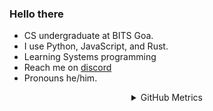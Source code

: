 ### Hello there 


- CS undergraduate at BITS Goa.
- I use Python, JavaScript, and Rust.
- Learning Systems programming
- Reach me on [discord](https://discord.com/users/488278979900342282)
- Pronouns he/him.

<details align="center">
<summary>GitHub Metrics</summary>
<img align="left" width="390" alt="🦑" src="/general.svg">
<img align="right" width="390" alt="🦑" src="/activity.svg">

<img align="left" width="390" alt="🦑" src="/achievements.svg">
<img align="right" width="390" alt="🦑" src="/languages.svg">
</details>
<!--
**Ceres445/Ceres445** is a ✨ _special_ ✨ repository because its `README.md` (this file) appears on your GitHub profile.

Here are some ideas to get you started:

- 🔭 I’m currently working on ...
- 🌱 I’m currently learning ...
- 👯 I’m looking to collaborate on ...
- 🤔 I’m looking for help with ...
- 💬 Ask me about ...
- 📫 How to reach me: ...
- 😄 Pronouns: ...
- ⚡ Fun fact: ...
-->
